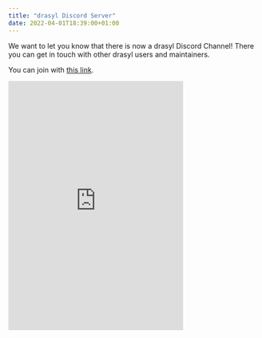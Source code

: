 ```yaml
---
title: "drasyl Discord Server"
date: 2022-04-01T18:39:00+01:00
---
```


We want to let you know that there is now a drasyl Discord Channel!
There you can get in touch with other drasyl users and maintainers.
<!--more-->
You can join with [this link](https://discord.gg/2tcZPy7BCu).


<iframe src="https://discord.com/widget?id=959492172560891905&theme=dark" width="350" height="500" allowtransparency="true" frameborder="0" sandbox="allow-popups allow-popups-to-escape-sandbox allow-same-origin allow-scripts"></iframe>